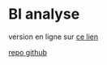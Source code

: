 # BI analyse

version en ligne sur [ce lien](https://bi.toastcie.dev)

[repo github](https://github.com/TheGeekMax/BIsite/settings)